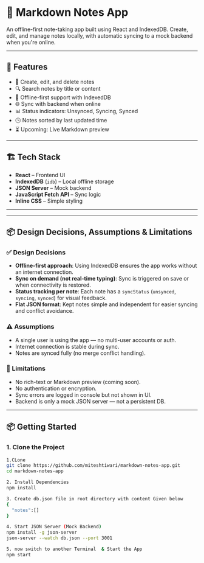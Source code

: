 # 📝 Markdown Notes App

An offline-first note-taking app built using React and IndexedDB. Create, edit, and manage notes locally, with automatic syncing to a mock backend when you're online.

---

## 🚀 Features

- 📝 Create, edit, and delete notes
- 🔍 Search notes by title or content
- 💾 Offline-first support with IndexedDB
- 🌐 Sync with backend when online
- 📊 Status indicators: Unsynced, Syncing, Synced
- 🕒 Notes sorted by last updated time
- ⏳ Upcoming: Live Markdown preview

---

## 🏗️ Tech Stack

- **React** – Frontend UI
- **IndexedDB** (`idb`) – Local offline storage
- **JSON Server** – Mock backend
- **JavaScript Fetch API** – Sync logic
- **Inline CSS** – Simple styling

---


---

## 📦 Design Decisions, Assumptions & Limitations

### ✅ Design Decisions

- **Offline-first approach**: Using IndexedDB ensures the app works without an internet connection.
- **Sync on demand (not real-time typing)**: Sync is triggered on save or when connectivity is restored.
- **Status tracking per note**: Each note has a `syncStatus` (`unsynced`, `syncing`, `synced`) for visual feedback.
- **Flat JSON format**: Kept notes simple and independent for easier syncing and conflict avoidance.

### ⚠️ Assumptions

- A single user is using the app — no multi-user accounts or auth.
- Internet connection is stable during sync.
- Notes are synced fully (no merge conflict handling).

### 🚫 Limitations

- No rich-text or Markdown preview (coming soon).
- No authentication or encryption.
- Sync errors are logged in console but not shown in UI.
- Backend is only a mock JSON server — not a persistent DB.

---

## 📦 Getting Started

### 1. Clone the Project

```bash
1.CLone
git clone https://github.com/miteshtiwari/markdown-notes-app.git
cd markdown-notes-app

2. Install Dependencies
npm install

3. Create db.json file in root directory with content Given below
{
  "notes":[]
}

4. Start JSON Server (Mock Backend)
npm install -g json-server
json-server --watch db.json --port 3001

5. now switch to another Terminal  & Start the App
npm start

